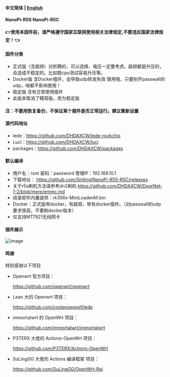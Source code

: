 #### 中文简体 | [English](https://github.com/DHDAXCW/NanoPi-R5S-2021/blob/main/EngLish.md)

#### NanoPi-R5S NanoPi-R5C
#### 👉使用本固件前，请严格遵守国家互联网使用相关法律规定,不要违反国家法律规定！👈
#### 固件分类
- 正式版（含超频）对折腾的，可以选择，电压一定要考虑。超频都是升压的，会造成不稳定的。比如跑cpu测试容易升压等。
- Docker版 含Docker插件，会导致udp转发失效 慎用哦，只要别开passwall的udp，啥都不影响使用！
- 稳定版 含有日常使用插件
- 此版本取消了精简版，改为稳定版
#### 注：不要用恢复备份，不保证某个插件是否正常运行。建议重新设置

#### 源代码地址

- lede：https://github.com/DHDAXCW/lede-rockchip
- Luci：https://github.com/DHDAXCW/luci
- packages：https://github.com/DHDAXCW/packages

#### 默认编译

- 用户名：root 密码：password  管理IP：192.168.10.1
- 下载地址： https://github.com/Siriling/NanoPi-R5S-R5C/releases
- 关于r5s刷机方法请参考dn2刷机 https://github.com/DHDAXCW/DoorNet-1-2/blob/mere/emmc.md
- 烧录软件内置提供：rk356x-MiniLoaderAll.bin
- Docker：正式版带docker，有超频，带有docker插件。（对passwall的udp要求很高，不要刷docker版本）
- 仅支持MT7921无线网卡
#### 插件展示

 ![image](https://user-images.githubusercontent.com/74764072/183227361-e8bdb023-5514-437d-97e8-e13ca4285035.png)

#### 鸣谢

特别感谢以下项目

- Openwrt 官方项目：

  <https://github.com/openwrt/openwrt>

- Lean 大的 Openwrt 项目：

  <https://github.com/coolsnowwolf/lede>

- immortalwrt 的 OpenWrt 项目：

  <https://github.com/immortalwrt/immortalwrt>

- P3TERX 大佬的 Actions-OpenWrt 项目：

  <https://github.com/P3TERX/Actions-OpenWrt>

- SuLingGG 大佬的 Actions 编译框架 项目：

  https://github.com/SuLingGG/OpenWrt-Rpi
